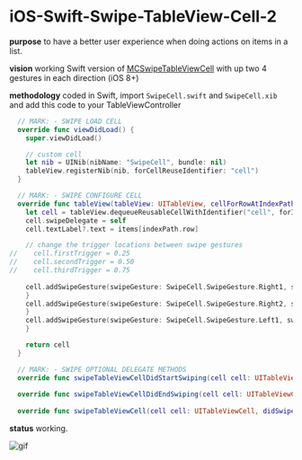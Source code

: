 # iOS-Swift-Swipe-TableView-Cell-2

**purpose** to have a better user experience when doing actions on items in a list.

**vision** working Swift version of [MCSwipeTableViewCell](https://github.com/alikaragoz/MCSwipeTableViewCell) with up two 4 gestures in each direction (iOS 8+)

**methodology** coded in Swift, import ```SwipeCell.swift``` and ```SwipeCell.xib``` and add this code to your TableViewController

```swift
  // MARK: - SWIPE LOAD CELL
  override func viewDidLoad() {
    super.viewDidLoad()

    // custom cell
    let nib = UINib(nibName: "SwipeCell", bundle: nil)
    tableView.registerNib(nib, forCellReuseIdentifier: "cell")
  }
```

```swift
  // MARK: - SWIPE CONFIGURE CELL
  override func tableView(tableView: UITableView, cellForRowAtIndexPath indexPath: NSIndexPath) -> UITableViewCell {
    let cell = tableView.dequeueReusableCellWithIdentifier("cell", forIndexPath: indexPath) as! SwipeCell
    cell.swipeDelegate = self
    cell.textLabel?.text = items[indexPath.row]

    // change the trigger locations between swipe gestures
//    cell.firstTrigger = 0.25
//    cell.secondTrigger = 0.50
//    cell.thirdTrigger = 0.75
  
    cell.addSwipeGesture(swipeGesture: SwipeCell.SwipeGesture.Right1, swipeMode: SwipeCell.SwipeMode.Slide, icon: UIImageView(image: UIImage(named: "cross")), color: .blueColor()) { (cell) -> () in
    }
    cell.addSwipeGesture(swipeGesture: SwipeCell.SwipeGesture.Right2, swipeMode: SwipeCell.SwipeMode.Bounce, icon: UIImageView(image: UIImage(named: "list")), color: .redColor()) { (cell) -> () in
    }
    cell.addSwipeGesture(swipeGesture: SwipeCell.SwipeGesture.Left1, swipeMode: SwipeCell.SwipeMode.Slide, icon: UIImageView(image: UIImage(named: "check")), color: .purpleColor()) { (cell) -> () in
    }

    return cell
  }
```  

```swift
  // MARK: - SWIPE OPTIONAL DELEGATE METHODS
  override func swipeTableViewCellDidStartSwiping(cell cell: UITableViewCell) {}
  
  override func swipeTableViewCellDidEndSwiping(cell cell: UITableViewCell) {}
  
  override func swipeTableViewCell(cell cell: UITableViewCell, didSwipeWithPercentage percentage: CGFloat) {}
```

**status** working.

![gif](http://i.imgur.com/Xxs98f1.gif)
